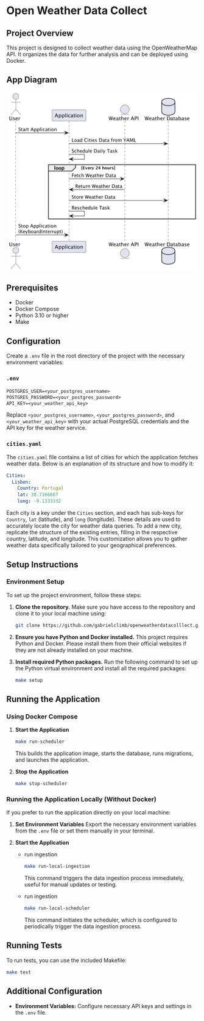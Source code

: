 # Open Weather Data Collect

## Project Overview
This project is designed to collect weather data using the OpenWeatherMap API. It organizes the data for further analysis and can be deployed using Docker.

## App Diagram
<p align="center">
    <img src="docs/sequence.png" alt="drawing" width="500"/>
</p>

## Prerequisites
- Docker
- Docker Compose
- Python 3.10 or higher
- Make

## Configuration
Create a `.env` file in the root directory of the project with the necessary environment variables:

### `.env`
```env
POSTGRES_USER=<your_postgres_username>
POSTGRES_PASSWORD=<your_postgres_password>
API_KEY=<your_weather_api_key>
```

Replace `<your_postgres_username>`, `<your_postgres_password>`, and `<your_weather_api_key>` with your actual PostgreSQL credentials and the API key for the weather service.

### `cities.yaml`
The `cities.yaml` file contains a list of cities for which the application fetches weather data. Below is an explanation of its structure and how to modify it:

```yaml
Cities:
  Lisbon:
    Country: Portugal
    lat: 38.7166667
    long: -9.1333332
```

Each city is a key under the `Cities` section, and each has sub-keys for `Country`, `lat` (latitude), and `long` (longitude). These details are used to accurately locate the city for weather data queries. To add a new city, replicate the structure of the existing entries, filling in the respective country, latitude, and longitude. This customization allows you to gather weather data specifically tailored to your geographical preferences.

## Setup Instructions

### Environment Setup

To set up the project environment, follow these steps:

1. **Clone the repository.**
   Make sure you have access to the repository and clone it to your local machine using:
   ```bash
   git clone https://github.com/gabrielclimb/openweatherdatacolllect.git
   ```

2. **Ensure you have Python and Docker installed.**
   This project requires Python and Docker. Please install them from their official websites if they are not already installed on your machine.

3. **Install required Python packages.**
   Run the following command to set up the Python virtual environment and install all the required packages:
   ```bash
   make setup
   ```


## Running the Application

### Using Docker Compose
1. **Start the Application**
   ```bash
   make run-scheduler
   ```
   This builds the application image, starts the database, runs migrations, and launches the application.

2. **Stop the Application**
   ```bash
   make stop-scheduler
   ```

### Running the Application Locally (Without Docker)
If you prefer to run the application directly on your local machine:
1. **Set Environment Variables**
   Export the necessary environment variables from the `.env` file or set them manually in your terminal.

2. **Start the Application**

   - run ingestion

        ```bash
        make run-local-ingestion
        ```
        This command triggers the data ingestion process immediately, useful for manual updates or testing.

   - run ingestion
        ```bash
        make run-local-scheduler
        ```
        This command initiates the scheduler, which is configured to periodically trigger the data ingestion process.


## Running Tests
To run tests, you can use the included Makefile:
```bash
make test
```

## Additional Configuration
- **Environment Variables:** Configure necessary API keys and settings in the `.env` file.
